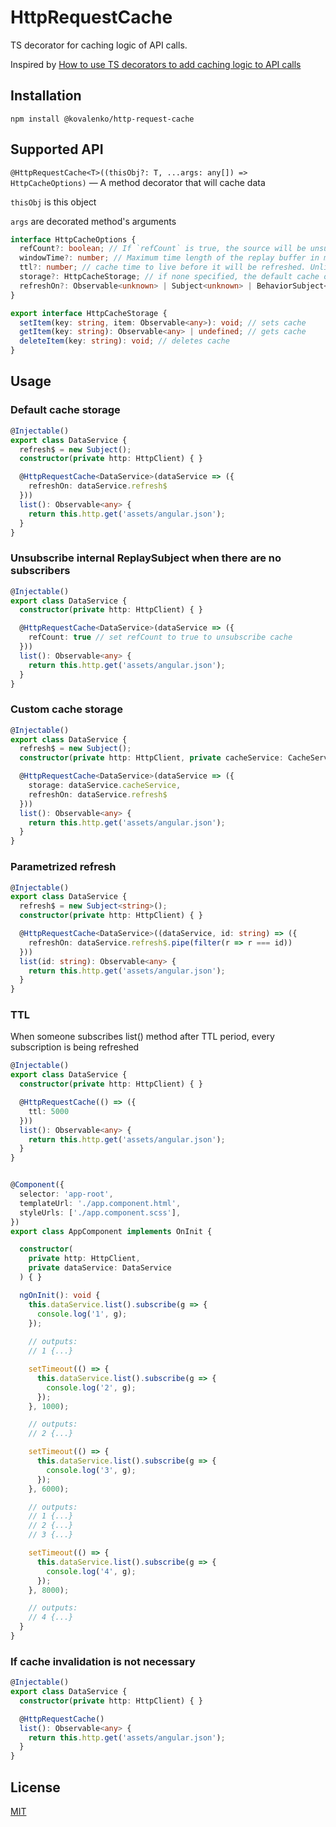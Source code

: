 # HttpRequestCache

TS decorator for caching logic of API calls.

Inspired by [How to use TS decorators to add caching logic to API calls](https://indepth.dev/posts/1450/how-to-use-ts-decorators-to-add-caching-logic-to-api-calls)

## Installation

```
npm install @kovalenko/http-request-cache
```

## Supported API

`@HttpRequestCache<T>((thisObj?: T, ...args: any[]) => HttpCacheOptions)` — A method decorator that will cache data

`thisObj` is this object

`args` are decorated method's arguments

```typescript
interface HttpCacheOptions {
  refCount?: boolean; // If `refCount` is true, the source will be unsubscribed from once the reference count drops to zero
  windowTime?: number; // Maximum time length of the replay buffer in milliseconds
  ttl?: number; // cache time to live before it will be refreshed. Unlike refreshOn: interval(1000), ttl will not refresh automatically
  storage?: HttpCacheStorage; // if none specified, the default cache object will be used
  refreshOn?: Observable<unknown> | Subject<unknown> | BehaviorSubject<unknown>; // refresh trigger
}
```

```typescript
export interface HttpCacheStorage {
  setItem(key: string, item: Observable<any>): void; // sets cache
  getItem(key: string): Observable<any> | undefined; // gets cache
  deleteItem(key: string): void; // deletes cache
}
```

## Usage

### Default cache storage

```typescript
@Injectable()
export class DataService {
  refresh$ = new Subject();
  constructor(private http: HttpClient) { }

  @HttpRequestCache<DataService>(dataService => ({
    refreshOn: dataService.refresh$
  }))
  list(): Observable<any> {
    return this.http.get('assets/angular.json');
  }
}
```

### Unsubscribe internal ReplaySubject when there are no subscribers

```typescript
@Injectable()
export class DataService {
  constructor(private http: HttpClient) { }

  @HttpRequestCache<DataService>(dataService => ({
    refCount: true // set refCount to true to unsubscribe cache
  }))
  list(): Observable<any> {
    return this.http.get('assets/angular.json');
  }
}
```

### Custom cache storage

```typescript
@Injectable()
export class DataService {
  refresh$ = new Subject();
  constructor(private http: HttpClient, private cacheService: CacheService) { }

  @HttpRequestCache<DataService>(dataService => ({
    storage: dataService.cacheService,
    refreshOn: dataService.refresh$
  }))
  list(): Observable<any> {
    return this.http.get('assets/angular.json');
  }
}
```

### Parametrized refresh

```typescript
@Injectable()
export class DataService {
  refresh$ = new Subject<string>();
  constructor(private http: HttpClient) { }

  @HttpRequestCache<DataService>((dataService, id: string) => ({
    refreshOn: dataService.refresh$.pipe(filter(r => r === id))
  }))
  list(id: string): Observable<any> {
    return this.http.get('assets/angular.json');
  }
}
```

### TTL

When someone subscribes list() method after TTL period, every subscription is being refreshed

```typescript
@Injectable()
export class DataService {
  constructor(private http: HttpClient) { }

  @HttpRequestCache(() => ({
    ttl: 5000
  }))
  list(): Observable<any> {
    return this.http.get('assets/angular.json');
  }
}


@Component({
  selector: 'app-root',
  templateUrl: './app.component.html',
  styleUrls: ['./app.component.scss'],
})
export class AppComponent implements OnInit {

  constructor(
    private http: HttpClient,
    private dataService: DataService
  ) { }

  ngOnInit(): void {
    this.dataService.list().subscribe(g => {
      console.log('1', g);
    });
    
    // outputs: 
    // 1 {...}

    setTimeout(() => {
      this.dataService.list().subscribe(g => {
        console.log('2', g);
      });
    }, 1000);

    // outputs: 
    // 2 {...}

    setTimeout(() => {
      this.dataService.list().subscribe(g => {
        console.log('3', g);
      });
    }, 6000);

    // outputs: 
    // 1 {...}
    // 2 {...}
    // 3 {...}

    setTimeout(() => {
      this.dataService.list().subscribe(g => {
        console.log('4', g);
      });
    }, 8000);

    // outputs: 
    // 4 {...}
  }
}
```

### If cache invalidation is not necessary
```typescript
@Injectable()
export class DataService {
  constructor(private http: HttpClient) { }

  @HttpRequestCache()
  list(): Observable<any> {
    return this.http.get('assets/angular.json');
  }
}
```

## License

[MIT](LICENSE)
